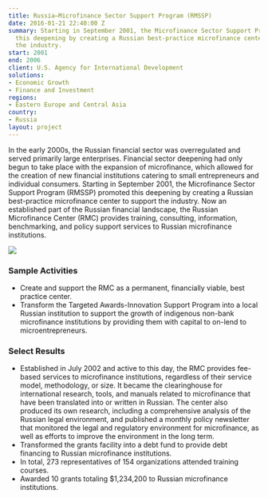 ```yaml
---
title: Russia—Microfinance Sector Support Program (RMSSP)
date: 2016-01-21 22:40:00 Z
summary: Starting in September 2001, the Microfinance Sector Support Program promoted
  this deepening by creating a Russian best-practice microfinance center to support
  the industry.
start: 2001
end: 2006
client: U.S. Agency for International Development
solutions:
- Economic Growth
- Finance and Investment
regions:
- Eastern Europe and Central Asia
country:
- Russia
layout: project
---
```


In the early 2000s, the Russian financial sector was overregulated and served primarily large enterprises. Financial sector deepening had only begun to take place with the expansion of microfinance, which allowed for the creation of new financial institutions catering to small entrepreneurs and individual consumers. Starting in September 2001, the Microfinance Sector Support Program (RMSSP) promoted this deepening by creating a Russian best-practice microfinance center to support the industry. Now an established part of the Russian financial landscape, the Russian Microfinance Center (RMC) provides training, consulting, information, benchmarking, and policy support services to Russian microfinance institutions.

![][1]

### Sample Activities

* Create and support the RMC as a permanent, financially viable, best practice center.
* Transform the Targeted Awards-Innovation Support Program into a local Russian institution to support the growth of indigenous non-bank microfinance institutions by providing them with capital to on-lend to microentrepreneurs.

### Select Results

* Established in July 2002 and active to this day, the RMC provides fee-based services to microfinance institutions, regardless of their service model, methodology, or size. It became the clearinghouse for international research, tools, and manuals related to microfinance that have been translated into or written in Russian. The center also produced its own research, including a comprehensive analysis of the Russian legal environment, and published a monthly policy newsletter that monitored the legal and regulatory environment for microfinance, as well as efforts to improve the environment in the long term.
* Transformed the grants facility into a debt fund to provide debt financing to Russian microfinance institutions.
* In total, 273 representatives of 154 organizations attended training courses.
* Awarded 10 grants totaling $1,234,200 to Russian microfinance institutions.

[1]: https://assetify-dai.com/projects/RussiaRMSSP.jpg